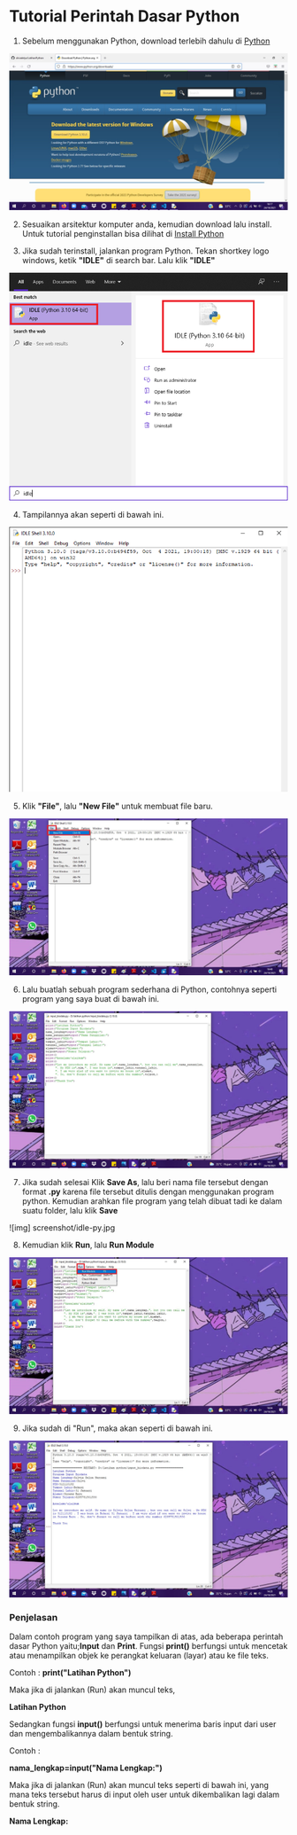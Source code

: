 # Tutorial Perintah Dasar Python


1. Sebelum menggunakan Python, download terlebih dahulu di <a href="https://www.python.org/downloads/">Python</a>

![Gambar 1](screenshot/gambar.jpg)

2. Sesuaikan arsitektur komputer anda, kemudian download lalu install. Untuk tutorial penginstallan bisa dilihat di <a href="https://belajarpython.com/tutorial/instalasi-python">Install Python</a>


3. Jika sudah terinstall, jalankan program Python. Tekan shortkey logo windows, ketik <b>"IDLE"</b> di search bar. Lalu klik <b>"IDLE"</b>

![Gambar 3](screenshot/idle-py6.png)

4. Tampilannya akan seperti di bawah ini.

![Gambar 2](screenshot/idle-py5.png)

5. Klik <b>"File"</b>, lalu <b>"New File"</b> untuk membuat file baru.

![Gambar 4](screenshot/gambar1.jpg)

6. Lalu buatlah sebuah program sederhana di Python, contohnya seperti program yang saya buat di bawah ini.

![Gambar 5](screenshot/idle-py4.jpg)

7. Jika sudah selesai Klik <b>Save As</b>, lalu beri nama file tersebut dengan format <b>.py</b> karena file tersebut ditulis dengan menggunakan program python. Kemudian arahkan file program yang telah dibuat tadi ke dalam suatu folder, lalu klik <b>Save</b>

![img] screenshot/idle-py.jpg

8. Kemudian klik <b>Run</b>, lalu <b>Run Module</b>

![Gambar 7](screenshot/idle-py2.jpg)

9. Jika sudah di "Run", maka akan seperti di bawah ini.

![Gambar 6](screenshot/idle-py3.jpg)


<h3>Penjelasan</h3>

Dalam contoh program yang saya tampilkan di atas, ada beberapa perintah dasar Python yaitu;<b>Input</b> dan <b>Print</b>. Fungsi <b>print()</b> berfungsi untuk mencetak atau menampilkan objek ke perangkat keluaran (layar) atau ke file teks. 

Contoh : 
<b>print("Latihan Python")</b>

Maka jika di jalankan (Run) akan muncul teks,

<b>Latihan Python</b>

Sedangkan fungsi <b>input()</b> berfungsi untuk menerima baris input dari user dan mengembalikannya dalam bentuk string.

Contoh :

<b>nama_lengkap=input("Nama Lengkap:")</b>

Maka jika di jalankan (Run) akan muncul teks seperti di bawah ini, yang mana teks tersebut harus di input oleh user untuk dikembalikan lagi dalam bentuk string.

<b>Nama Lengkap:</b>
